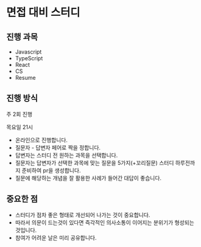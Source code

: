 # 면접 대비 스터디

## 진행 과목
* Javascript
* TypeScript
* React
* CS
* Resume

## 진행 방식
주 2회 진행

목요일 21시
- 온라인으로 진행합니다. 
- 질문자 - 답변자 페어로 짝을 정합니다.
- 답변자는 스터디 전 원하는 과목을 선택합니다.
- 질문자는 답변자가 선택한 과목에 맞는 질문을 5가지(+꼬리질문) 스터디 하루전까지 준비하여 pr을 생성합니다. 
- 질문에 해당하는 개념을 잘 활용한 사례가 들어간 대답이 좋습니다. 

## 중요한 점
- 스터디가 점차 좋은 형태로 개선되어 나가는 것이 중요합니다.
- 따라서 의문이 드는것이 있다면 즉각적인 의사소통이 이어지는 분위기가 형성되는 것입니다.
- 참여가 어려운 날은 미리 공유합니다.


